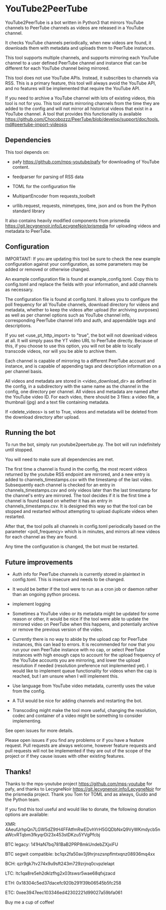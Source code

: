 # YouTube2PeerTube

YouTube2PeerTube is a bot written in Python3 that mirrors YouTube channels to PeerTube channels as videos are released in a YouTube channel.

It checks YouTube channels periodically, when new videos are found, it downloads them with metadata and uploads them to PeerTube instances.

This tool supports multiple channels, and supports mirroring each YouTube channel to a user defined PeerTube channel and instance that can be different for each YouTube channel being mirrored.

This tool does not use YouTube APIs. Instead, it subscribes to channels via RSS. This is a primary feature, this tool will always avoid the YouTube API, and no features will be implemented that require the YouTube API.

If you need to archive a YouTube channel with lots of existing videos, this tool is not for you. This tool starts mirroring channels from the time they are added to the config and will not mirror all historical videos that exist in a YouTube channel. A tool that provides this functionality is available https://github.com/Chocobozzz/PeerTube/blob/develop/support/doc/tools.md#peertube-import-videosjs

## Dependencies

This tool depends on:

- pafy https://github.com/mps-youtube/pafy for downloading of YouTube content.

- feedparser for parsing of RSS data

- TOML for the configuration file

- MultipartEncoder from requests_toolbelt

- urllib.request, requests, mimetypes, time, json and os from the Python standard library

It also contains heavily modified components from prismedia https://git.lecygnenoir.info/LecygneNoir/prismedia for uploading videos and metadata to PeerTube.

## Configuration

IMPORTANT: If you are updating this tool be sure to check the new example configuration against your configuration, as some parameters may be added or removed or otherwise changed.

An example configuration file is found at example_config.toml. Copy this to config.toml and replace the fields with your information, and add channels as necessary.

The configuration file is found at config.toml. It allows you to configure the poll frequency for all YouTube channels, download directory for videos and metadata, whether to keep the videos after upload (for archiving purposes) as well as per channel options such as YouTube channel info, corresponding PeerTube channel info and auth, and appendable tags and descriptions.

If you set <use_pt_http_import> to "true", the bot will not download videos at all. It will simply pass the YT video URL to PeerTube directly. Because of this, if you choose to use this option, you will not be able to locally transcode videos, nor will you be able to archive them.

Each channel is capable of mirroring to a different PeerTube account and instance, and is capable of appending tags and description information on a per channel basis.

All videos and metadata are stored in <video_download_dir> as defined in the config, in a subdirectory with the same name as the channel <name> in the config, one directory per channel. All videos and metadata are named after the YouTube video ID. For each video, there should be 3 files: a video file, a thumbnail (jpg) and a text file containing metadata.

If <delete_videos> is set to True, videos and metadata will be deleted from the download directory after upload.

## Running the bot

To run the bot, simply run youtube2peertube.py. The bot will run indefinitely until stopped.

You will need to make sure all dependencies are met.

The first time a channel is found in the config, the most recent videos returned by the youtube RSS endpoint are mirrored, and a new entry is added to channels_timestamps.csv with the timestamp of the last video. Subsequently each channel is checked for an entry in channels_timestamps.csv and only videos later than the last timestamp for the channel's entry are mirrored. The tool decides if it is the first time a channel is found based on whether it has an entry in channels_timestamps.csv. It is designed this way so that the tool can be stopped and restarted without attempting to upload duplicate videos when restarted.

After that, the tool polls all channels in config.toml periodically based on the parameter <poll_frequency> which is in minutes, and mirrors all new videos for each channel as they are found.

Any time the configuration is changed, the bot must be restarted.

## Future improvements

- Auth info for PeerTube channels is currently stored in plaintext in config.toml. This is insecure and needs to be changed.

- It would be better if the tool were to run as a cron job or daemon rather than an ongoing python process.

- implement logging

- Sometimes a YouTube video or its metadata might be updated for some reason or other, it would be nice if the tool were able to update the mirrored video on PeerTube when this happens, and potentially archive or remove the previous version of the video.

- Currently there is no way to abide by the upload cap for PeerTube instances, this can lead to errors. It is recommended for now that you run your own PeerTube instance with no cap, or select PeerTube instances with high enough caps to account for the upload frequency of the YouTube accounts you are mirroring, and lower the upload resolution if needed (resolution preference not implemented yet). I would like to implement queue functionality for videos when the cap is reached, but I am unsure when I will implement this.

- Use language from YouTube video metadata, currently uses the value from the config.

- A TUI would be nice for adding channels and restarting the bot.

- Transcoding might make the tool more useful, changing the resolution, codec and container of a video might be something to consider implementing.

See open issues for more details.

Please open issues if you find any problems or if you have a feature request. Pull requests are always welcome, however feature requests and pull requests will not be implemented if they are out of the scope of the project or if they cause issues with other existing features.

## Thanks!

Thanks to the mps-youtube project https://github.com/mps-youtube for pafy, and thanks to LecygneNoir https://git.lecygnenoir.info/LecygneNoir for the prismedia project. Thank you Tom for TOML and as always, Guido and the Python team.

If you find this tool useful and would like to donate, the following donation options are available:

XMR: 4AeufJrhpQn7LGW5dZ9tH4FFAtfmRwEDvhYrH5GQDbNxQ9VyWKmdycb5naWcvRTqbm3fkyqrDi23x453stDKzu5YVgPfcbj

BTC legacy: 141HaN7bq781BaB2PRP8mkUndebZXjxiFU

BTC segwit compatible: bc1qx2fa50av3j9hrjnszsnpflmtxqnz08936mq4xx

BCH: qzr9gk7tv274x9u9sft243m729zrjnq0cvpzlelapt

LTC: ltc1qa8re5eh2dklzfhg2x03tswsr5wae68qfxjzacd

ETH: 0x18304c5ed37dacefc920b291f39b06545b5fc258

ETC: 0xee3947eec103346ed42302221d99027a59bfa061

Buy me a cup of coffee!
